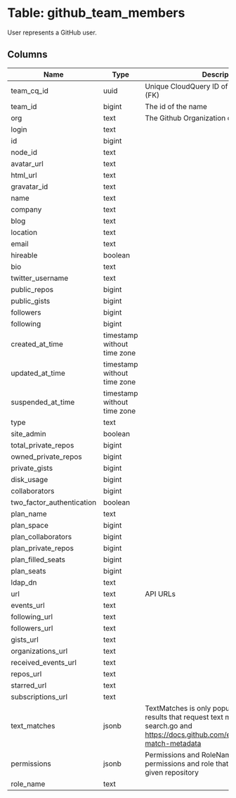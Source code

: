 
# Table: github_team_members
User represents a GitHub user.
## Columns
| Name        | Type           | Description  |
| ------------- | ------------- | -----  |
|team_cq_id|uuid|Unique CloudQuery ID of github_teams table (FK)|
|team_id|bigint|The id of the name|
|org|text|The Github Organization of the resource.|
|login|text||
|id|bigint||
|node_id|text||
|avatar_url|text||
|html_url|text||
|gravatar_id|text||
|name|text||
|company|text||
|blog|text||
|location|text||
|email|text||
|hireable|boolean||
|bio|text||
|twitter_username|text||
|public_repos|bigint||
|public_gists|bigint||
|followers|bigint||
|following|bigint||
|created_at_time|timestamp without time zone||
|updated_at_time|timestamp without time zone||
|suspended_at_time|timestamp without time zone||
|type|text||
|site_admin|boolean||
|total_private_repos|bigint||
|owned_private_repos|bigint||
|private_gists|bigint||
|disk_usage|bigint||
|collaborators|bigint||
|two_factor_authentication|boolean||
|plan_name|text||
|plan_space|bigint||
|plan_collaborators|bigint||
|plan_private_repos|bigint||
|plan_filled_seats|bigint||
|plan_seats|bigint||
|ldap_dn|text||
|url|text|API URLs|
|events_url|text||
|following_url|text||
|followers_url|text||
|gists_url|text||
|organizations_url|text||
|received_events_url|text||
|repos_url|text||
|starred_url|text||
|subscriptions_url|text||
|text_matches|jsonb|TextMatches is only populated from search results that request text matches See: search.go and https://docs.github.com/en/rest/search/#text-match-metadata|
|permissions|jsonb|Permissions and RoleName identify the permissions and role that a user has on a given repository|
|role_name|text||
